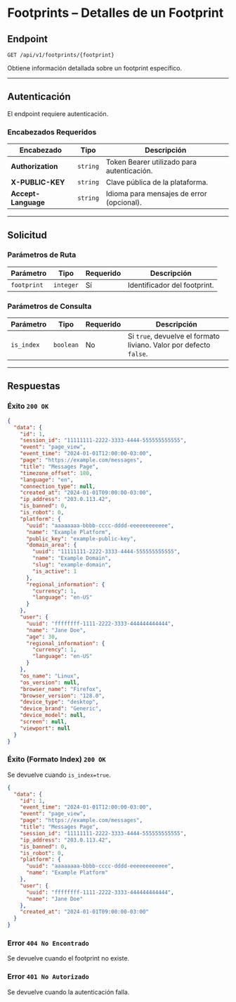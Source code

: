 # Footprints – Detalles de un Footprint

## Endpoint

`GET /api/v1/footprints/{footprint}`

Obtiene información detallada sobre un footprint específico.

---

## Autenticación

El endpoint requiere autenticación.

### Encabezados Requeridos

| Encabezado | Tipo | Descripción |
| --- | --- | --- |
| **Authorization** | `string` | Token Bearer utilizado para autenticación. |
| **X-PUBLIC-KEY** | `string` | Clave pública de la plataforma. |
| **Accept-Language** | `string` | Idioma para mensajes de error (opcional). |

---

## Solicitud

### Parámetros de Ruta

| Parámetro | Tipo | Requerido | Descripción |
| --- | --- | --- | --- |
| `footprint` | `integer` | Sí | Identificador del footprint. |

### Parámetros de Consulta

| Parámetro | Tipo | Requerido | Descripción |
| --- | --- | --- | --- |
| `is_index` | `boolean` | No | Si `true`, devuelve el formato liviano. Valor por defecto `false`. |

---

## Respuestas

### Éxito `200 OK`

```json
{
  "data": {
    "id": 1,
    "session_id": "11111111-2222-3333-4444-555555555555",
    "event": "page_view",
    "event_time": "2024-01-01T12:00:00-03:00",
    "page": "https://example.com/messages",
    "title": "Messages Page",
    "timezone_offset": 180,
    "language": "en",
    "connection_type": null,
    "created_at": "2024-01-01T09:00:00-03:00",
    "ip_address": "203.0.113.42",
    "is_banned": 0,
    "is_robot": 0,
    "platform": {
      "uuid": "aaaaaaaa-bbbb-cccc-dddd-eeeeeeeeeeee",
      "name": "Example Platform",
      "public_key": "example-public-key",
      "domain_area": {
        "uuid": "11111111-2222-3333-4444-555555555555",
        "name": "Example Domain",
        "slug": "example-domain",
        "is_active": 1
      },
      "regional_information": {
        "currency": 1,
        "language": "en-US"
      }
    },
    "user": {
      "uuid": "ffffffff-1111-2222-3333-444444444444",
      "name": "Jane Doe",
      "age": 30,
      "regional_information": {
        "currency": 1,
        "language": "en-US"
      }
    },
    "os_name": "Linux",
    "os_version": null,
    "browser_name": "Firefox",
    "browser_version": "128.0",
    "device_type": "desktop",
    "device_brand": "Generic",
    "device_model": null,
    "screen": null,
    "viewport": null
  }
}
```

### Éxito (Formato Index) `200 OK`

Se devuelve cuando `is_index=true`.

```json
{
  "data": {
    "id": 1,
    "event_time": "2024-01-01T12:00:00-03:00",
    "event": "page_view",
    "page": "https://example.com/messages",
    "title": "Messages Page",
    "session_id": "11111111-2222-3333-4444-555555555555",
    "ip_address": "203.0.113.42",
    "is_banned": 0,
    "is_robot": 0,
    "platform": {
      "uuid": "aaaaaaaa-bbbb-cccc-dddd-eeeeeeeeeeee",
      "name": "Example Platform"
    },
    "user": {
      "uuid": "ffffffff-1111-2222-3333-444444444444",
      "name": "Jane Doe"
    },
    "created_at": "2024-01-01T09:00:00-03:00"
  }
}
```

### Error `404 No Encontrado`

Se devuelve cuando el footprint no existe.

### Error `401 No Autorizado`

Se devuelve cuando la autenticación falla.

